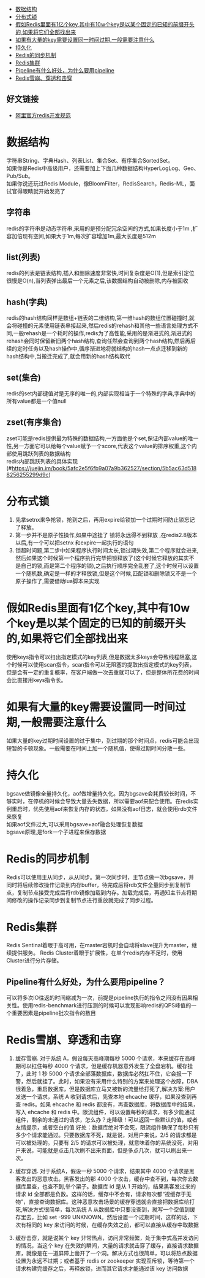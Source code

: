<!-- markdown-toc start - Don't edit this section. Run M-x markdown-toc-generate-toc again -->

* [数据结构](#数据结构)
* [分布式锁](#分布式锁)
* [假如Redis里面有1亿个key,其中有10w个key是以某个固定的已知的前缀开头的,如果将它们全部找出来](#假如Redis里面有1亿个key其中有10w个key是以某个固定的已知的前缀开头的如果将它们全部找出来)
* [如果有大量的key需要设置同一时间过期,一般需要注意什么](#如果有大量的key需要设置同一时间过期一般需要注意什么)
* [持久化](#持久化)
* [Redis的同步机制](#Redis的同步机制)
* [Redis集群](#Redis集群)
* [Pipeline有什么好处，为什么要用pipeline](#Pipeline有什么好处为什么要用pipeline)
* [Redis雪崩、穿透和击穿](#Redis雪崩穿透和击穿)


## 好文链接
+ [阿里官方redis开发规范](https://xie.infoq.cn/article/0ca2a460a49329fd4d2a0d1c1)

<!-- markdown-toc end -->

# 数据结构
字符串String、字典Hash、列表List、集合Set、有序集合SortedSet。  
如果你是Redis中高级用户，还需要加上下面几种数据结构HyperLogLog、Geo、Pub/Sub。  
如果你说还玩过Redis Module，像BloomFilter，RedisSearch，Redis-ML，面试官得眼睛就开始发亮了  

## 字符串
redis的字符串是动态字符串,采用的是预分配冗余空间的方式,如果长度小于1m ,扩容加倍现有空间,如果大于1m,每次扩容增加1m,最大长度是512m

## list(列表)
redis的列表是链表结构,插入和删除速度非常快,时间复杂度是O(1),但是索引定位很慢是O(n),当列表弹出最后一个元素之后,该数据结构自动被删除,内存被回收

## hash(字典)
redis的hash结构同样是数组+链表的二维结构,第一维hash的数组位置碰撞时,就会将碰撞的元素使用链表串接起来,然后redis的rehash和其他一些语言处理方式不同,一般rehash是一个耗时的操作,redis为了高性能,采用的是渐进式的,渐进式的rehash会同时保留新旧两个hash结构,查询任然会查询到两个hash结构,然后再后续的定时任务以及hash操作中,循序渐进地将就结构的hash一点点迁移到新的hash结构中,当搬迁完成了,就会用新的hash结构取代

## set(集合)
redis的set内部键值对是无序的唯一的,内部实现相当于一个特殊的字典,字典中的所有value都是一个值null

## zset(有序集合)
zset可能是redis提供最为特殊的数据结构,一方面他是个set,保证内部value的唯一性,另一方面它可以给每个value赋予一个score,代表这个value的排序权重,这个内部使用跳跃列表的数据结构  
redis内部跳跃列表的具体实现(#https://juejin.im/book/5afc2e5f6fb9a07a9b362527/section/5b5ac63d5188256255299d9c)

# 分布式锁
1. 先拿setnx来争抢锁，抢到之后，再用expire给锁加一个过期时间防止锁忘记了释放。
2. 第一步并不是原子性操作,如果中途挂了 锁将永远得不到释放 ,在redis2.8版本以后,有一个可以把setnx 和expire一起执行的语句
3. 锁超时问题,第二步中如果程序执行时间太长,锁过期失效,第二个程序就会进来,然后如果这个时候第一个程序执行完毕把锁释放了(这个时候它释放的其实不是自己的锁,而是第二个程序的锁),之后执行顺序完全乱套了,这个时候可以设置一个随机数,确定是一样的才释放锁,但是这个时候,匹配锁和删除锁又不是一个原子操作了,需要借助lua脚本来实现
   
# 假如Redis里面有1亿个key,其中有10w个key是以某个固定的已知的前缀开头的,如果将它们全部找出来
使用keys指令可以扫出指定模式的key列表,但是数据太多keys会导致线程阻塞,这个时候可以使用scan指令，scan指令可以无阻塞的提取出指定模式的key列表，但是会有一定的重复概率，在客户端做一次去重就可以了，但是整体所花费的时间会比直接用keys指令长。

# 如果有大量的key需要设置同一时间过期,一般需要注意什么
如果大量的key过期时间设置的过于集中，到过期的那个时间点，redis可能会出现短暂的卡顿现象。一般需要在时间上加一个随机值，使得过期时间分散一些。

# 持久化
bgsave做镜像全量持久化，aof做增量持久化。因为bgsave会耗费较长时间，不够实时，在停机的时候会导致大量丢失数据，所以需要aof来配合使用。在redis实例重启时，优先使用aof来恢复内存的状态，如果没有aof日志，就会使用rdb文件来恢复  
如果aof文件过大,可以采用bgsave+aof融合处理恢复数据  
bgsave原理,是fork一个子进程来保存数据

# Redis的同步机制
Redis可以使用主从同步，从从同步。第一次同步时，主节点做一次bgsave，并同时将后续修改操作记录到内存buffer，待完成后将rdb文件全量同步到复制节点，复制节点接受完成后将rdb镜像加载到内存。加载完成后，再通知主节点将期间修改的操作记录同步到复制节点进行重放就完成了同步过程。

# Redis集群
Redis Sentinal着眼于高可用，在master宕机时会自动将slave提升为master，继续提供服务。
Redis Cluster着眼于扩展性，在单个redis内存不足时，使用Cluster进行分片存储。

## Pipeline有什么好处，为什么要用pipeline？
可以将多次IO往返的时间缩减为一次，前提是pipeline执行的指令之间没有因果相关性。使用redis-benchmark进行压测的时候可以发现影响redis的QPS峰值的一个重要因素是pipeline批次指令的数目

# Redis雪崩、穿透和击穿
1. 缓存雪崩. 对于系统 A，假设每天高峰期每秒 5000 个请求，本来缓存在高峰期可以扛住每秒 4000 个请求，但是缓存机器意外发生了全盘宕机。缓存挂了，此时 1 秒 5000 个请求全部落数据库，数据库必然扛不住，它会报一下警，然后就挂了。此时，如果没有采用什么特别的方案来处理这个故障，DBA 很着急，重启数据库，但是数据库立马又被新的流量给打死了,解决方案:用户发送一个请求，系统 A 收到请求后，先查本地 ehcache 缓存，如果没查到再查 redis。如果 ehcache 和 redis 都没有，再查数据库，将数据库中的结果，写入 ehcache 和 redis 中。限流组件，可以设置每秒的请求，有多少能通过组件，剩余的未通过的请求，怎么办？走降级！可以返回一些默认的值，或者友情提示，或者空白的值  好处：数据库绝对不会死，限流组件确保了每秒只有多少个请求能通过。只要数据库不死，就是说，对用户来说，2/5 的请求都是可以被处理的。只要有 2/5 的请求可以被处理，就意味着你的系统没死，对用户来说，可能就是点击几次刷不出来页面，但是多点几次，就可以刷出来一次。

2. 缓存穿透. 对于系统A，假设一秒 5000 个请求，结果其中 4000 个请求是黑客发出的恶意攻击。黑客发出的那 4000 个攻击，缓存中查不到，每次你去数据库里查，也查不到,举个栗子。数据库 id 是从 1 开始的，结果黑客发过来的请求 id 全部都是负数。这样的话，缓存中不会有，请求每次都“视缓存于无物”，直接查询数据库。这种恶意攻击场景的缓存穿透就会直接把数据库给打死,解决方式很简单，每次系统 A 从数据库中只要没查到，就写一个空值到缓存里去，比如 set -999 UNKNOWN。然后设置一个过期时间，这样的话，下次有相同的 key 来访问的时候，在缓存失效之前，都可以直接从缓存中取数据

3. 缓存击穿，就是说某个 key 非常热点，访问非常频繁，处于集中式高并发访问的情况，当这个 key 在失效的瞬间，大量的请求就击穿了缓存，直接请求数据库，就像是在一道屏障上凿开了一个洞。解决方式也很简单，可以将热点数据设置为永远不过期；或者基于 redis or zookeeper 实现互斥锁，等待第一个请求构建完缓存之后，再释放锁，进而其它请求才能通过该 key 访问数据


